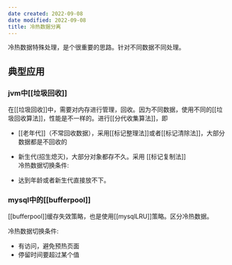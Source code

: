 ```yaml
---
date created: 2022-09-08
date modified: 2022-09-08
title: 冷热数据分离
---
```


冷热数据特殊处理，是个很重要的思路。针对不同数据不同处理。

## 典型应用

### jvm中[[垃圾回收]]

在[[垃圾回收]]中，需要对内存进行管理，回收。因为不同数据，使用不同的[[垃圾回收算法]]，性能是不一样的。进行[[分代收集算法]]，即

+ [[老年代]]（不常回收数据），采用[[标记整理法]]或者[[标记清除法]]，大部分数据都是不回收的
+ 新生代(招生熄灭)，大部分对象都存不久。采用 [[标记复制法]]  
冷热数据切换条件:

+ 达到年龄或者新生代直接放不下。

### mysql中的[[bufferpool]]

[[bufferpool]]缓存失效策略，也是使用[[mysqlLRU]]策略。区分冷热数据。

冷热数据切换条件:

+ 有访问，避免预热页面
+ 停留时间要超过某个值
